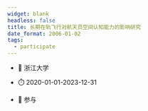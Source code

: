 ```yaml
---
widget: blank
headless: false
title: 长期在轨飞行对航天员空间认知能力的影响研究
date_format: 2006-01-02
tags:
  - participate
---
```



- :notebook: 浙江大学

- :stopwatch: 2020-01-01-2023-12-31

- :boy: 参与